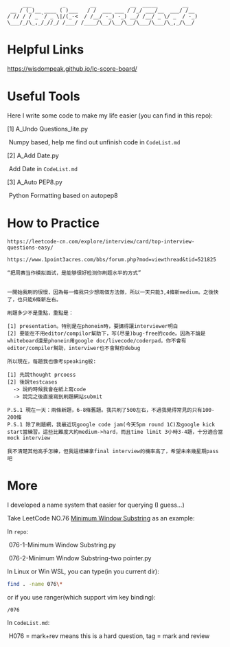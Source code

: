 ```
     ___          _        __           __  _____        __
 __ / (_)__ ____ ( )___   / /  ___ ___ / /_/ ___/__  ___/ /__
/ // / / _ `/ _ \|/(_-<  / /__/ -_) -_) __/ /__/ _ \/ _  / -_)
\___/_/\_,_/_//_/ /___/ /____/\__/\__/\__/\___/\___/\_,_/\__/
```



# Helpful Links

https://wisdompeak.github.io/lc-score-board/



# Useful Tools

Here I write some code to make my life easier (you can find in this repo):

[1] A_Undo Questions_lite.py

​	Numpy based, help me find out unfinish code in `CodeList.md`

[2] A_Add Date.py

​	Add Date in `CodeList.md`

[3] A_Auto PEP8.py

​	Python Formatting based on autopep8



# How to Practice

```
https://leetcode-cn.com/explore/interview/card/top-interview-questions-easy/
```



```
https://www.1point3acres.com/bbs/forum.php?mod=viewthread&tid=521825

“把周赛当作模拟面试，是能够很好检测你刷题水平的方式”


一開始我刷的很慢，因為每一條我只少想兩個方法做，所以一天只能3,4條新medium。之後快了，也只能6條新左右。

刷題多少不是重點，重點是：

[1] presentation。特別是在phonein時，要講得讓interviewer明白
[2] 要能在不用editor/compilor幫助下，写(尽量)bug-free的code。因為不論是whiteboard還是phonein用google doc/livecode/coderpad，你不會有editor/compiler幫助，interviwer也不會幫你debug

所以現在，每題我也像考speaking般:

[1] 先說thought prcoess
[2] 後說testcases
  -> 說的時候我會在紙上寫code
  -> 說完之後直接寫到刷題網站submit

P.S.1 現在一天：兩條新題，6-8條舊題。我共刷了500左右，不過我覺得常見的只有100-200條
P.S.1 除了刷題網，我最近玩google code jam(今天5pm round 1C)及google kick start當練習。這些比難度大約medium->hard，而且time limit 3小時3-4題，十分適合當mock interview

我不清楚其他高手怎練，但我這樣練拿final interview的機率高了，希望未來幾星期pass吧

```



# More

I developed a name system that easier for querying (I guess...)

Take LeetCode NO.76 [Minimum Window Substring](https://leetcode-cn.com/problems/minimum-window-substring/) as an example:



In `repo`:

​	076-1-Minimum Window Substring.py

​	076-2-Minimum Window Substring-two pointer.py



In Linux or Win WSL, you can type(in you current dir):

```bash
find . -name 076\*
```

or if you use ranger(which support vim key binding):

```
/076
```



In `CodeList.md`:

​	H076 = mark+rev means this is a hard question, tag = mark and review


